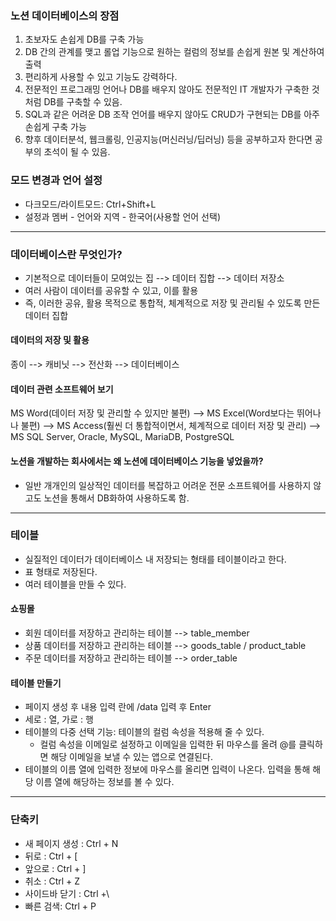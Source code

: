 ### 노션 데이터베이스의 장점
1. 초보자도 손쉽게 DB를 구축 가능
2. DB 간의 관계를 맺고 롤업 기능으로 원하는 컬럼의 정보를 손쉽게 원본 및 계산하여 출력
3. 편리하게 사용할 수 있고 기능도 강력하다.
4. 전문적인 프로그래밍 언어나 DB를 배우지 않아도 전문적인 IT 개발자가 구축한 것처럼 DB를 구축할 수 있음.
5. SQL과 같은 어려운 DB 조작 언어를 배우지 않아도 CRUD가 구현되는 DB를 아주 손쉽게 구축 가능
6. 향후 데이터분석, 웹크롤링, 인공지능(머신러닝/딥러닝) 등을 공부하고자 한다면 공부의 초석이 될 수 있음.

### 모드 변경과 언어 설정
- 다크모드/라이트모드: Ctrl+Shift+L
- 설정과 멤버 - 언어와 지역 - 한국어(사용할 언어 선택)

---

### 데이터베이스란 무엇인가?
- 기본적으로 데이터들이 모여있는 집 --> 데이터 집합 --> 데이터 저장소
- 여러 사람이 데이터를 공유할 수 있고, 이를 활용
- 즉, 이러한 공유, 활용 목적으로  통합적, 체계적으로 저장 및 관리될 수 있도록 만든 데이터 집합

#### 데이터의 저장 및 활용
종이 --> 캐비닛 --> 전산화 --> 데이터베이스

#### 데이터 관련 소프트웨어 보기
MS Word(데이터 저장 및 관리할 수 있지만 불편) --> MS Excel(Word보다는 뛰어나나 불편)
--> MS Access(훨씬 더 통합적이면서, 체계적으로 데이터 저장 및 관리)
--> MS SQL Server, Oracle, MySQL, MariaDB, PostgreSQL

#### 노션을 개발하는 회사에서는 왜 노션에 데이터베이스 기능을 넣었을까?
- 일반 개개인의 일상적인 데이터를 복잡하고 어려운 전문 소프트웨어를 사용하지 않고도 노션을 통해서
DB화하여 사용하도록 함.

---

### 테이블
- 실질적인 데이터가 데이터베이스 내 저장되는 형태를 테이블이라고 한다.
- 표 형태로 저장된다.
- 여러 테이블을 만들 수 있다.

#### 쇼핑몰
-  회원 데이터를 저장하고 관리하는 테이블 --> table_member
-  상품 데이터를 저장하고 관리하는 테이블 --> goods_table / product_table
-  주문 데이터를 저장하고 관리하는 테이블 --> order_table

#### 테이블 만들기
- 페이지 생성 후 내용 입력 란에 /data 입력 후 Enter
- 세로 : 열, 가로 : 행
- 테이블의 다중 선택 기능: 테이블의 컬럼 속성을 적용해 줄 수 있다.   
  - 컬럼 속성을 이메일로 설정하고 이메일을 입력한 뒤 마우스를 올려 @를 클릭하면 해당 이메일을 보낼 수 있는 앱으로 연결된다.
- 테이블의 이름 열에 입력한 정보에 마우스를 올리면 입력이 나온다. 입력을 통해 해당 이름 열에 해당하는 정보를 볼 수 있다.
---

### 단축키
- 새 페이지 생성 : Ctrl + N
- 뒤로 : Ctrl + [
- 앞으로 : Ctrl + ]
- 취소 : Ctrl + Z
- 사이드바 닫기 : Ctrl +\
- 빠른 검색: Ctrl + P
